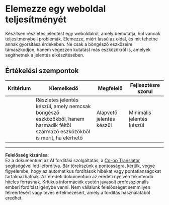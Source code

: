 <!--
CO_OP_TRANSLATOR_METADATA:
{
  "original_hash": "fc09b0fb314a5ab0507ba99216e6a843",
  "translation_date": "2025-08-28T03:44:43+00:00",
  "source_file": "5-browser-extension/3-background-tasks-and-performance/assignment.md",
  "language_code": "hu"
}
-->
# Elemezze egy weboldal teljesítményét

Készítsen részletes jelentést egy weboldalról, amely bemutatja, hol vannak teljesítménybeli problémák. Elemezze, miért lassú az oldal, és mit tehetne annak gyorsítása érdekében. Ne csak a böngésző eszközeire támaszkodjon, hanem végezzen kutatást más eszközökről is, amelyek segíthetnek a jelentés elkészítésében.

## Értékelési szempontok

| Kritérium | Kiemelkedő                                                                                                 | Megfelelő                   | Fejlesztésre szorul           |
| --------- | ---------------------------------------------------------------------------------------------------------- | --------------------------- | ----------------------------- |
|           | Részletes jelentés készül, amely nemcsak böngésző eszközökből, hanem harmadik féltől származó eszközökből is merít, ha elérhető | Alapvető jelentés készül    | Minimális jelentés készül     |

---

**Felelősség kizárása**:  
Ez a dokumentum az AI fordítási szolgáltatás, a [Co-op Translator](https://github.com/Azure/co-op-translator) segítségével lett lefordítva. Bár törekszünk a pontosságra, kérjük, vegye figyelembe, hogy az automatikus fordítások hibákat vagy pontatlanságokat tartalmazhatnak. Az eredeti dokumentum az eredeti nyelvén tekintendő hiteles forrásnak. Kritikus információk esetén javasolt professzionális emberi fordítást igénybe venni. Nem vállalunk felelősséget semmilyen félreértésért vagy téves értelmezésért, amely a fordítás használatából eredhet.